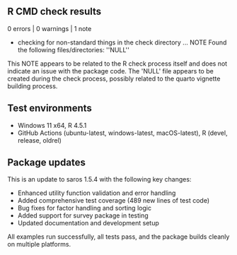 ## R CMD check results

0 errors | 0 warnings | 1 note

* checking for non-standard things in the check directory ... NOTE
  Found the following files/directories:
    ''NULL''

This NOTE appears to be related to the R check process itself and does not indicate an issue with the package code. The 'NULL' file appears to be created during the check process, possibly related to the quarto vignette building process.

## Test environments

* Windows 11 x64, R 4.5.1
* GitHub Actions (ubuntu-latest, windows-latest, macOS-latest), R (devel, release, oldrel)

## Package updates

This is an update to saros 1.5.4 with the following key changes:

* Enhanced utility function validation and error handling
* Added comprehensive test coverage (489 new lines of test code)
* Bug fixes for factor handling and sorting logic
* Added support for survey package in testing
* Updated documentation and development setup

All examples run successfully, all tests pass, and the package builds cleanly on multiple platforms.
